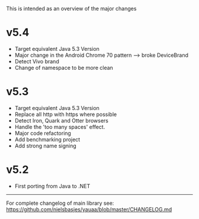 This is intended as an overview of the major changes

v5.4
===
- Target equivalent Java 5.3 Version
- Major change in the Android Chrome 70 pattern --> broke DeviceBrand
- Detect Vivo brand
- Change of namespace to be more clean

v5.3
===
- Target equivalent Java 5.3 Version
- Replace all http with https where possible 
- Detect Iron, Quark and Otter browsers
- Handle the 'too many spaces' effect.
- Major code refactoring
- Add benchmarking project
- Add strong name signing

v5.2
===
- First porting from Java to .NET

---------------------------------------------------------------------------------------------------------
For complete changelog of main library see: https://github.com/nielsbasjes/yauaa/blob/master/CHANGELOG.md